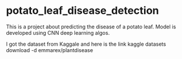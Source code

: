 # potato_leaf_disease_detection
This is a project about predicting the disease of  a potato leaf. Model is developed using CNN deep learning algos. 

I got the dataset from Kaggale and here is the link 
kaggle datasets download -d emmarex/plantdisease


